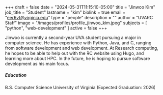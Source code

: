 +++
draft = false
date = "2024-05-31T11:15:10-05:00"
title = "Jinwoo Kim"
job_title = "Student"
lastname = "kim"
biolink = true
email = "eer6vt@virginia.edu"
type = "people"
description = ""
author = "UVARC Staff"
image = "/images/profiles/profile_jinwoo_kim.jpeg"
subjects = [
  "python", "web-development"
]
active = false
+++

Jinwoo is currently a second-year UVA student pursuing a major in computer science. He has experience with Python, Java, and C, ranging from software development and web development. At Research computing, he hopes to be able to help out with the RC website using Hugo, and learning more about HPC. In the future, he is hoping to pursue software development as his main focus.

##### Education

B.S. Computer Science
University of Virginia (Expected Graduation: 2026)

<!-- **Summer 2024 Presentation:**
{{< youtube Wz86jF-d5F4 >}} -->

